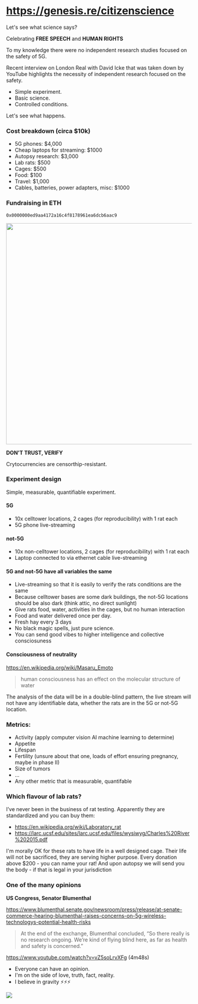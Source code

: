 # **https://genesis.re/citizenscience**

Let's see what science says?

Celebrating **FREE SPEECH** and **HUMAN RIGHTS**

To my knowledge there were no independent research studies focused on the safety of 5G.

Recent interview on London Real with David Icke that was taken down by YouTube highlights the necessity of independent research focused on the safety.

- Simple experiment.
- Basic science.
- Controlled conditions.

Let's see what happens.

### Cost breakdown (circa $10k)

- 5G phones: $4,000
- Cheap laptops for streaming: $1000
- Autopsy research: $3,000
- Lab rats: $500
- Cages: $500
- Food: $100
- Travel: $1,000
- Cables, batteries, power adapters, misc: $1000

### Fundraising in ETH
`0x0000000ed9aa4172a16c4f8178961ea6dcb6aac9`

<img src="https://raw.githubusercontent.com/londonreal/citizen-science/master/qr.png" width="600">

**DON'T TRUST, VERIFY**

Crytocurrencies are censorthip-resistant.

### Experiment design
Simple, measurable, quantifiable experiment.

#### 5G
* 10x celltower locations, 2 cages (for reproducibility) with 1 rat each  
* 5G phone live-streaming 

#### not-5G
* 10x non-celltower locations, 2 cages (for reproducibility) with 1 rat each  
* Laptop connected to via ethernet cable live-streaming 


#### 5G and not-5G have all variables the same
* Live-streaming so that it is easily to verify the rats conditions are the same
* Because celltower bases are some dark buildings, the not-5G locations should be also dark (think attic, no direct sunlight)
* Give rats food, water, activities in the cages, but no human interaction
* Food and water delivered once per day.
* Fresh hay every 3 days
* No black magic spells, just pure science.
* You can send good vibes to higher intelligence and collective consciosuness 

#### Consciousness of neutrality
https://en.wikipedia.org/wiki/Masaru_Emoto
> human consciousness has an effect on the molecular structure of water

The analysis of the data will be in a double-blind pattern, the live stream will not have any identifiable data, whether the rats are in the 5G or not-5G location.

### Metrics:
* Activity (apply computer vision AI machine learning to determine)
* Appetite
* Lifespan
* Fertility (unsure about that one, loads of effort ensuring pregnancy, maybe in phase II)
* Size of tumors
* ...
* Any other metric that is measurable, quantifable

### Which flavour of lab rats?
I’ve never been in the business of rat testing. Apparently they are standardized and you can buy them:
* https://en.wikipedia.org/wiki/Laboratory_rat
* https://larc.ucsf.edu/sites/larc.ucsf.edu/files/wysiwyg/Charles%20River%202015.pdf

I'm morally OK for these rats to have life in a well designed cage. Their life will not be sacrificed, they are serving higher purpose. Every donation above $200 - you can name your rat! And upon autopsy we will send you the body - if that is legal in your jurisdiction

### One of the many opinions

**US Congress, Senator Blumenthal**

https://www.blumenthal.senate.gov/newsroom/press/release/at-senate-commerce-hearing-blumenthal-raises-concerns-on-5g-wireless-technologys-potential-health-risks

> At the end of the exchange, Blumenthal concluded, “So there really is no research ongoing.  We’re kind of flying blind here, as far as health and safety is concerned.”

https://www.youtube.com/watch?v=vZ5soLrvXFg (4m48s)

- Everyone can have an opinion. 
- I'm on the side of love, truth, fact, reality. 
- I believe in gravity ⚡️⚡️⚡️

![](https://i.imgur.com/kqv6HqJ.jpg)
